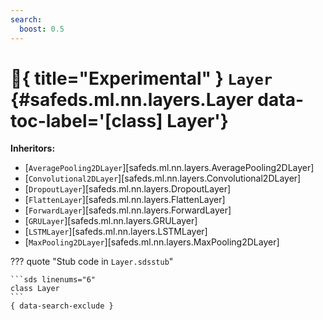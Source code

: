 ```yaml
---
search:
  boost: 0.5
---
```


[//]: # (DO NOT EDIT THIS FILE DIRECTLY. Instead, edit the corresponding stub file and execute `npm run docs:api`.)

# :test_tube:{ title="Experimental" } <code class="doc-symbol doc-symbol-class"></code> `Layer` {#safeds.ml.nn.layers.Layer data-toc-label='[class] Layer'}

**Inheritors:**

- [`AveragePooling2DLayer`][safeds.ml.nn.layers.AveragePooling2DLayer]
- [`Convolutional2DLayer`][safeds.ml.nn.layers.Convolutional2DLayer]
- [`DropoutLayer`][safeds.ml.nn.layers.DropoutLayer]
- [`FlattenLayer`][safeds.ml.nn.layers.FlattenLayer]
- [`ForwardLayer`][safeds.ml.nn.layers.ForwardLayer]
- [`GRULayer`][safeds.ml.nn.layers.GRULayer]
- [`LSTMLayer`][safeds.ml.nn.layers.LSTMLayer]
- [`MaxPooling2DLayer`][safeds.ml.nn.layers.MaxPooling2DLayer]

??? quote "Stub code in `Layer.sdsstub`"

    ```sds linenums="6"
    class Layer
    ```
    { data-search-exclude }
